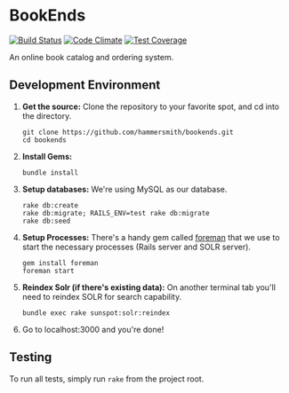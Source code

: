 # BookEnds

[![Build Status](https://travis-ci.org/hammersmith/bookends.svg?branch=master)](https://travis-ci.org/hammersmith/bookends)
[![Code Climate](https://codeclimate.com/github/hammersmith/bookends/badges/gpa.svg)](https://codeclimate.com/github/hammersmith/bookends)
[![Test Coverage](https://codeclimate.com/github/hammersmith/bookends/badges/coverage.svg)](https://codeclimate.com/github/hammersmith/bookends)

An online book catalog and ordering system.

## Development Environment

1. **Get the source:**
   Clone the repository to your favorite spot, and cd into the directory.

   ```shell
   git clone https://github.com/hammersmith/bookends.git
   cd bookends
   ```

2. **Install Gems:**

    ```shell
    bundle install
    ```

3. **Setup databases:**
   We're using MySQL as our database.

   ```shell
   rake db:create
   rake db:migrate; RAILS_ENV=test rake db:migrate
   rake db:seed
   ```

4. **Setup Processes:**
   There's a handy gem called [foreman](https://github.com/ddollar/foreman) that we use to start the necessary processes (Rails server and SOLR server).

   ```shell
   gem install foreman
   foreman start
   ```

5. **Reindex Solr (if there's existing data):**
   On another terminal tab you'll need to reindex SOLR for search capability.

   ```shell
   bundle exec rake sunspot:solr:reindex
   ```

6. Go to localhost:3000 and you're done!

## Testing

To run all tests, simply run ```rake``` from the project root.

